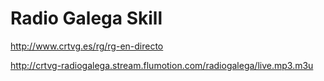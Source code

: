 # Radio Galega Skill

http://www.crtvg.es/rg/rg-en-directo

http://crtvg-radiogalega.stream.flumotion.com/radiogalega/live.mp3.m3u
